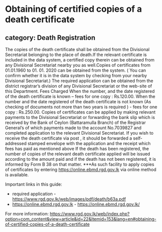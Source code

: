 # Obtaining of certified copies of a death certificate
## category: Death Registration

The copies of the death certificate shall be obtained from the Divisional Secretariat belonging to the place of death.If the relevant certificate is included in the data system, a certified copy therein can be obtained from any Divisional Secretariat nearby you as well.Copies of certificates from 01.01.1960 to 01. 01. 2020 can be obtained from the system. ( You can confirm whether it is in the data system by checking from your nearby Divisional Secretariat.)
The required application can be obtained from the district registrar’s division of any Divisional Secretariat or the web-site of this Department.
Fees Charged
When the number, and the date registered of the death certificate is known – fees for one copy : Rs.120.00.
When the number and the date registered of the death certificate is not known (As checking of documents not more than two years is required ) - fees for one copy : Rs.250.00.
Copies of certificates can be applied by making relevant payments to the Divisional Secretariat or forwarding the bank slip which is received by the Bank of Ceylon (Battaramulla Branch) of the Registrar General’s of which payments made to the account No.7039827 and completed application to the relevant Divisional Secretariat.
If you wish to receive the death certificate via post , it should be forwarded a self-addressed stamped envelope with the application and the receipt which fees has paid as mentioned above 
If the death has been registered, the number of copies of the relevant death certificate applied will be issued according to the amount paid and if the death has not been registered, it is informed by Form B 38 on that matter.
***As such facility to apply copies of certificates by entering https://online.ebmd.rgd.gov.lk via online method is available.

Important links in this guide:
- required application - https://www.rgd.gov.lk/web/images/pdf/death/b63a.pdf
- https://online.ebmd.rgd.gov.lk - https://online.ebmd.rgd.gov.lk/


For more information: https://www.rgd.gov.lk/web/index.php?option=com_content&view=article&id=22&Itemid=153&lang=en#obtaining-of-certified-copies-of-a-death-certificate
